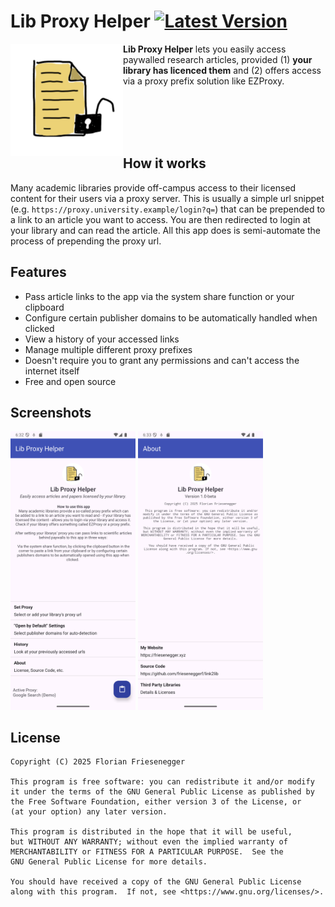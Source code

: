 # Lib Proxy Helper [![Latest Version](https://img.shields.io/github/v/release/frieseneggerf/link2lib)](https://github.com/frieseneggerf/releases/latest)

<img alt="App Icon, paper with lock" src="/metadata/en-US/images/icon.png" align="left" width="180">

**Lib Proxy Helper** lets you easily access paywalled research articles, provided (1) **your library has licenced them** and (2) offers access via a proxy prefix solution like EZProxy.

<br>
<br>
<br>
<br>

## How it works
Many academic libraries provide off-campus access to their licensed content for their users via a proxy server. This is usually a simple url snippet (e.g. `https://proxy.university.example/login?q=`) that can be prepended to a link to an article you want to access. You are then redirected to login at your library and can read the article. All this app does is semi-automate the process of prepending the proxy url.

## Features
- Pass article links to the app via the system share function or your clipboard
- Configure certain publisher domains to be automatically handled when clicked
- View a history of your accessed links
- Manage multiple different proxy prefixes
- Doesn't require you to grant any permissions and can't access the internet itself
- Free and open source

## Screenshots
[<img src="/metadata/en-US/images/phoneScreenshots/1.png" width="200">](/metadata/en-US/images/phoneScreenshots/1.png)
[<img src="/metadata/en-US/images/phoneScreenshots/2.png" width="200">](/metadata/en-US/images/phoneScreenshots/2.png)


## License
```
Copyright (C) 2025 Florian Friesenegger

This program is free software: you can redistribute it and/or modify
it under the terms of the GNU General Public License as published by
the Free Software Foundation, either version 3 of the License, or
(at your option) any later version.

This program is distributed in the hope that it will be useful,
but WITHOUT ANY WARRANTY; without even the implied warranty of
MERCHANTABILITY or FITNESS FOR A PARTICULAR PURPOSE.  See the
GNU General Public License for more details.

You should have received a copy of the GNU General Public License
along with this program.  If not, see <https://www.gnu.org/licenses/>.
```
